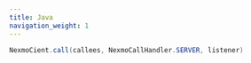 ```yaml
---
title: Java
navigation_weight: 1
---
```


```java
NexmoCient.call(callees, NexmoCallHandler.SERVER, listener)
```
